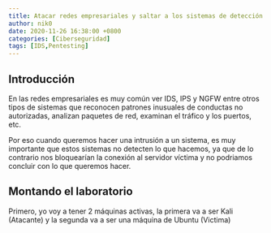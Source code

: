 ```yaml
---
title: Atacar redes empresariales y saltar a los sistemas de detección de intrusos(IDS)
author: nik0
date: 2020-11-26 16:38:00 +0800
categories: [Ciberseguridad]
tags: [IDS,Pentesting]
---
```


## Introducción

En las redes empresariales es muy común ver IDS, IPS y NGFW entre otros tipos de sistemas que reconocen patrones inusuales de conductas no autorizadas, analizan paquetes de red, examinan el tráfico y los puertos, etc.

Por eso cuando queremos hacer una intrusión a un sistema, es muy importante que estos sistemas no detecten lo que hacemos, ya que de lo contrario nos bloquearían la conexión al servidor víctima y no podriamos concluir con lo que queremos hacer.

## Montando el laboratorio

Primero, yo voy a tener 2 máquinas activas, la primera va a ser Kali (Atacante) y la segunda va a ser una máquina de Ubuntu (Victima)
